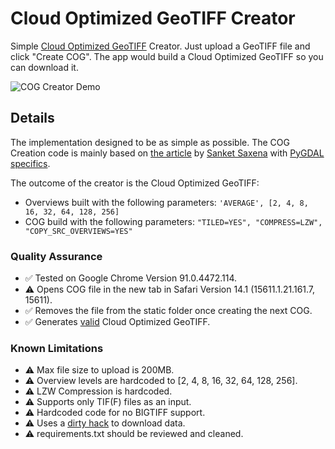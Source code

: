 # Cloud Optimized GeoTIFF Creator
Simple [Cloud Optimized GeoTIFF](https://www.cogeo.org/) Creator. Just upload a GeoTIFF file and click "Create COG". The app would build a Cloud Optimized GeoTIFF so you can download it.

![COG Creator Demo](https://cogviewerapp.s3.eu-central-1.amazonaws.com/cogcreator_lite.gif)

## Details
The implementation designed to be as simple as possible. The COG Creation code is mainly based on [the article](https://medium.com/@saxenasanket135/cog-overview-and-how-to-create-and-validate-a-cloud-optimised-geotiff-b39e671ff013) by [Sanket Saxena](https://medium.com/@saxenasanket135) with [PyGDAL specifics](https://stackoverflow.com/a/50949172).

The outcome of the creator is the Cloud Optimized GeoTIFF: 
- Overviews built with the following parameters: `'AVERAGE', [2, 4, 8, 16, 32, 64, 128, 256]`
- COG build with the following parameters: `"TILED=YES", "COMPRESS=LZW", "COPY_SRC_OVERVIEWS=YES"`

### Quality Assurance
- ✅ Tested on Google Chrome Version 91.0.4472.114.
- :warning: Opens COG file in the new tab in Safari Version 14.1 (15611.1.21.161.7, 15611).
- ✅ Removes the file from the static folder once creating the next COG.
- ✅ Generates [valid](https://share.streamlit.io/mykolakozyr/cogvalidator/main/app/app.py) Cloud Optimized GeoTIFF.
### Known Limitations
- :warning: Max file size to upload is 200MB.
- :warning: Overview levels are hardcoded to [2, 4, 8, 16, 32, 64, 128, 256].
- :warning: LZW Compression is hardcoded.
- :warning: Supports only TIF(F) files as an input.
- :warning: Hardcoded code for no BIGTIFF support.
- :warning: Uses a [dirty hack](https://github.com/streamlit/streamlit/issues/400#issuecomment-648580840) to download data.
- :warning: requirements.txt should be reviewed and cleaned.
